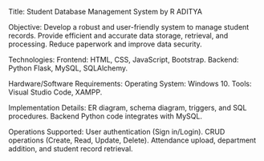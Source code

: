 Title: Student Database Management System  by R ADITYA

Objective:
Develop a robust and user-friendly system to manage student records.
Provide efficient and accurate data storage, retrieval, and processing.
Reduce paperwork and improve data security.

Technologies:
Frontend: HTML, CSS, JavaScript, Bootstrap.
Backend: Python Flask, MySQL, SQLAlchemy.

Hardware/Software Requirements:
Operating System: Windows 10.
Tools: Visual Studio Code, XAMPP.

Implementation Details:
ER diagram, schema diagram, triggers, and SQL procedures.
Backend Python code integrates with MySQL.

Operations Supported:
User authentication (Sign in/Login).
CRUD operations (Create, Read, Update, Delete).
Attendance upload, department addition, and student record retrieval.
